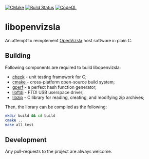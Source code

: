 [![CMake](https://github.com/matwey/libopenvizsla/actions/workflows/cmake.yml/badge.svg)](https://github.com/matwey/libopenvizsla/actions/workflows/cmake.yml)
[![Build Status](https://semaphoreci.com/api/v1/matwey/libopenvizsla/branches/master/badge.svg)](https://semaphoreci.com/matwey/libopenvizsla)
[![CodeQL](https://github.com/matwey/libopenvizsla/actions/workflows/codeql.yml/badge.svg)](https://github.com/matwey/libopenvizsla/actions/workflows/codeql.yml)

# libopenvizsla
An attempt to reimplement [OpenVizsla](http://openvizsla.org/) host software in plain C.

## Building
Following components are required to build libopenvizsla:
* [check] - unit testing framework for C;
* [cmake] - cross-platform open-source build system;
* [gperf] - a perfect hash function generator;
* [libftdi] - FTDI USB userspace driver;
* [libzip] - C library for reading, creating, and modifying zip archives;

Then, the library can be compiled as the following:
```sh
mkdir build && cd build
cmake ..
make all test
```

## Development
Any pull-requests to the project are always welcome.

[check]:http://check.sourceforge.net/
[cmake]:http://www.cmake.org/
[gperf]:https://www.gnu.org/software/gperf/
[libftdi]:https://www.intra2net.com/en/developer/libftdi/
[libzip]:https://libzip.org/
